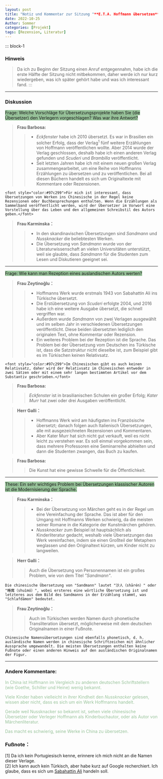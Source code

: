 ```yaml
---
layout: post
title: "Notiz und Kommentar zur Sitzung "**E.T.A. Hoffmann übersetzen**""
date: 2022-10-25
Author: Sommer
categories: [Projekt]
tags: [Rezension, Literatur]
--- 
```


::: block-1
### Hinweis

> Da ich zu Beginn der Sitzung einen Anruf entgegennahm, habe ich die erste Hälfte der Sitzung nicht mitbekommen, daher werde ich nur kurz wiedergeben, was ich später gehört habe und was ich interessant fand.
:::

---

### Diskussion
<font style="background:#97c299">Frage: Welche Vorschläge für Übersetzungsprojekte haben Sie (die Übersetzer) den Verlegern vorgeschlagen? Was war ihre Antwort?</font>

> **Frau Barbosa:**
>> - *Eckfenster* habe ich 2010 übersetzt. Es war in Brasilien ein solcher Erfolg, dass der Verlag<sup>1</sup> fünf weitere Erzählungen von Hoffmann veröffentlichen wollte. Aber 2014 wurde der Verlag geschlossen, deshalb habe ich einen anderen Verlag gefunden und *Scuderi* und *Brambilla* veröffentlicht.<br>
>> - Seit letzten Jahren habe ich mit einem neuen großen Verlag zusammengearbeitet, um eine Reihe von Hoffmanns Erzählungen zu übersetzen und zu veröffentlichen. Bei all diesen Büchern handelt es sich um Originaltexte mit Kommentare oder Rezensionen.
```
<font style="color:#97c299">Für mich ist interessant, dass Übersetzungen von Werken ins Chinesische in der Regel keine Rezensionen oder Buchbesprechungen enthalten. Wenn die Erzählungen als Sammelband veröffentlicht werden, wird der Übersetzer im Vorwort eine Vorstellung über das Leben und den allgemeinen Schreibstil des Autors geben.</font>
```
> **Frau Karminska：**
>> - In den skandinavischen Übersetzungen sind *Sandmann* und *Nussknacker* die beliebtesten Werken.
>> - Die Übersetzung von *Sandmann* wurde von der Literaturwissenschaft an vielen Universitäten unterstützt, weil sie glaubte, dass *Sandmann* für die Studenten zum Lesen und Diskutieren geeignet sei.

---

<font style="background:#97c299">Frage: Wie kann man Rezeption eines auslandischen Autors werten?</font>

> **Frau Zeytinoğlu：**
>> - Hoffmanns Werk wurde erstmals 1943 von Sabahattin Ali ins Türkische übersetzt. <br>
>> - Die Erstübersetzung von *Scuderi* erfolgte 2004, und 2016 habe ich eine weitere Ausgabe übersetzt, die schnell vergriffen war.<br>
>> - Außerdem wurde *Sandmann* von zwei Verlagen ausgewählt und im selben Jahr in verschiedenen Übersetzungen veröffentlicht. Diese beiden übersetzten lediglich den originalen Text, ohne Kommentar oder Rezension.<br>
>> - Ein weiteres Problem bei der Rezeption ist die Sprache. Das Problem bei der Übersetzung vom Deutschen ins Türkische ist, dass die Satzstruktur nicht dieselbe ist, zum Beispiel gibt es im Türkischen keinen Relativsatz.<br>
```
<font style="color:#97c299">Im Chinesischen gibt es auch keinen Relativsatz, daher wird der Relativsatz im Chinesischen entweder in zwei Sätzen oder mit einem sehr langen bestimmten Artikel vor dem Substantiv geschrieben.</font>
```
> **Frau Barbosa:**
>> *Eckfenster* ist in brasilianischen Schulen ein großer Erfolg; *Kater Murr* hat zwei oder drei Ausgaben veröffentlicht.<br>

> **Herr Galli：**
>> - Hoffmanns Werk wird am häufigsten ins Französische übersetzt; danach folgen auch Italienisch Übersetzungen, alle mit ausgezeichneten Rezensionen und Kommentaren.<br>
>> - Aber Kater Murr hat sich nicht gut verkauft, weil es nicht leicht zu verstehen war. Es soll einmal vorgekommen sein, dass mehrere Professoren eine Seminarreihe abhielten und dann die Studenten zwangen, das Buch zu kaufen.

> **Frau Barbosa:**
>> Die Kunst hat eine gewisse Schwelle für die Öffentlichkeit.

---

<font style="background:#97c299">These: Ein sehr wichtiges Problem bei Übersetzungen klassischer Autoren ist die Modernisierung der Sprache.</font>

> **Frau Karminska：**
>> - Bei der Übersetzung von Märchen geht es in der Regel um eine Vereinfachung der Sprache. Das ist aber für den Umgang mit Hoffmanns Werken schwierig, da die meisten seiner Romane in die Kategorie der Kunstmärchen gehören.<br>
>> - *Nussknacker* zum Beispiel ist hauptsächlich als Kinderliteratur gedacht, weshalb viele Übersetzungen das Werk vereinfachen, indem sie einen Großteil der Metaphern weglassen und den Originaltext kürzen, um Kinder nicht zu langweilen.

> **Herr Galli：**
>> Auch die Übersetzung von Personennamen ist ein großes Problem, wie von dem Titel *"Sandmann"*.
```
Die chinesische Übersetzung von "Sandmann" lautet "沙人（shārén）" oder "睡魔（shuìmó）", wobei ersteres eine wörtliche Übersetzung ist und letzteres aus dem Bild des Sandmanns in der Erzählung stammt, was "Schlafdämon" bedeutet.
```

> **Frau Zeytinoğlu：**
>> Auch im Türkischen werden Namen durch phonetische Transliteration übersetzt, möglicherweise mit dem deutschen Originalnamen in einer Fußnote.
```
Chinesische Namensübersetzungen sind ebenfalls phonetisch, d. h. ausländische Namen werden in chinesische Schriftzeichen mit ähnlicher Aussprache umgewandelt. Die meisten Übersetzungen enthalten keine Fußnote oder einen anderen Hinweis auf den ausländischen Originalnamen der Figur.
```

---

### Andere Kommentare:
<font style="color:#97c299">In China ist Hoffmann im Vergleich zu anderen deutschen Schriftstellern (wie Goethe, Schiller und Heine) wenig bekannt. </font>

<font style="color:#97c299">Viele Kinder haben vielleicht in ihrer Kindheit den *Nussknacker* gelesen, wissen aber nicht, dass es sich um ein Werk Hoffmanns handelt. </font>

<font style="color:#97c299">Gerade weil Nussknacker so bekannt ist, sehen viele chinesische Übersetzer oder Verleger Hoffmann als Kinderbuchautor, oder als Autor von Märchenliteratur. </font>

<font style="color:#97c299">Das macht es schwierig, seine Werke in China zu übersetzen.</font>

### Fußnote：
[1] Da ich kein Portugiesisch kenne, erinnere ich mich nicht an die Namen dieser Verlage. <br>
[2] Ich kann auch kein Türkisch, aber habe kurz auf Google recherchiert. Ich glaube, dass es sich um [Sabahattin Ali](https://de.wikipedia.org/wiki/Sabahattin_Ali) handeln soll.
